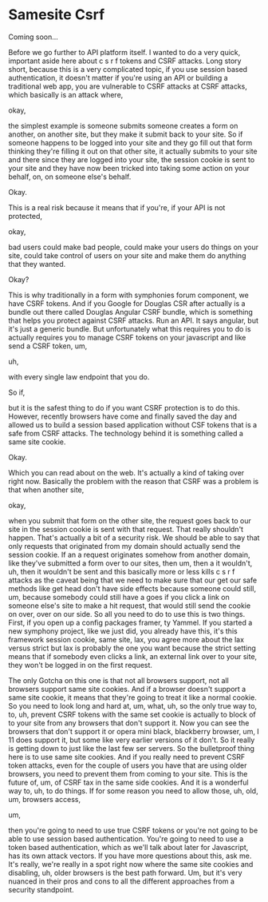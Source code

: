# Samesite Csrf

Coming soon...

Before we go further to API platform itself. I wanted to do a very quick, important aside here about c s r f tokens and CSRF attacks. Long story short, because this is a very complicated topic, if you use session based authentication, it doesn't matter if you're using an API or building a traditional web app, you are vulnerable to CSRF attacks at CSRF attacks, which basically is an attack where,

okay,

the simplest example is someone submits someone creates a form on another, on another site, but they make it submit back to your site. So if someone happens to be logged into your site and they go fill out that form thinking they're filling it out on that other site, it actually submits to your site and there since they are logged into your site, the session cookie is sent to your site and they have now been tricked into taking some action on your behalf, on, on someone else's behalf.

Okay.

This is a real risk because it means that if you're, if your API is not protected,

okay,

bad users could make bad people, could make your users do things on your site, could take control of users on your site and make them do anything that they wanted.

Okay?

This is why traditionally in a form with symphonies forum component, we have CSRF tokens. And if you Google for Douglas CSR after actually is a bundle out there called Douglas Angular CSRF bundle, which is something that helps you protect against CSRF attacks. Run an API. It says angular, but it's just a generic bundle. But unfortunately what this requires you to do is actually requires you to manage CSRF tokens on your javascript and like send a CSRF token, um,

uh,

with every single law endpoint that you do.

So if,

but it is the safest thing to do if you want CSRF protection is to do this. However, recently browsers have come and finally saved the day and allowed us to build a session based application without CSF tokens that is a safe from CSRF attacks. The technology behind it is something called a same site cookie.

Okay.

Which you can read about on the web. It's actually a kind of taking over right now. Basically the problem with the reason that CSRF was a problem is that when another site,

okay,

when you submit that form on the other site, the request goes back to our site in the session cookie is sent with that request. That really shouldn't happen. That's actually a bit of a security risk. We should be able to say that only requests that originated from my domain should actually send the session cookie. If an a request originates somehow from another domain, like they've submitted a form over to our sites, then um, then a it wouldn't, uh, then it wouldn't be sent and this basically more or less kills c s r f attacks as the caveat being that we need to make sure that our get our safe methods like get head don't have side effects because someone could still, um, because somebody could still have a goes if you click a link on someone else's site to make a hit request, that would still send the cookie on over, over on our side. So all you need to do to use this is two things. First, if you open up a config packages framer, ty Yammel. If you started a new symphony project, like we just did, you already have this, it's this framework session cookie, same site, lax, you agree more about the lax versus strict but lax is probably the one you want because the strict setting means that if somebody even clicks a link, an external link over to your site, they won't be logged in on the first request.

The only Gotcha on this one is that not all browsers support, not all browsers support same site cookies. And if a browser doesn't support a same site cookie, it means that they're going to treat it like a normal cookie. So you need to look long and hard at, um, what, uh, so the only true way to, to, uh, prevent CSRF tokens with the same set cookie is actually to block of to your site from any browsers that don't support it. Now you can see the browsers that don't support it or opera mini black, blackberry browser, um, I 11 does support it, but some like very earlier versions of it don't. So it really is getting down to just like the last few ser servers. So the bulletproof thing here is to use same site cookies. And if you really need to prevent CSRF token attacks, even for the couple of users you have that are using older browsers, you need to prevent them from coming to your site. This is the future of, um, of CSRF tax in the same side cookies. And it is a wonderful way to, uh, to do things. If for some reason you need to allow those, uh, old, um, browsers access,

um,

then you're going to need to use true CSRF tokens or you're not going to be able to use session based authentication. You're going to need to use a token based authentication, which as we'll talk about later for Javascript, has its own attack vectors. If you have more questions about this, ask me. It's really, we're really in a spot right now where the same site cookies and disabling, uh, older browsers is the best path forward. Um, but it's very nuanced in their pros and cons to all the different approaches from a security standpoint.